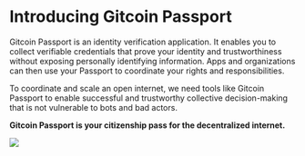 # Introducing Gitcoin Passport

Gitcoin Passport is an identity verification application. It enables you to collect verifiable credentials that prove your identity and trustworthiness without exposing personally identifying information. Apps and organizations can then use your Passport to coordinate your rights and responsibilities.

To coordinate and scale an open internet, we need tools like Gitcoin Passport to enable successful and trustworthy collective decision-making that is not vulnerable to bots and bad actors.

**Gitcoin Passport is your citizenship pass for the decentralized internet.**

![](../public/passport-hero.png)